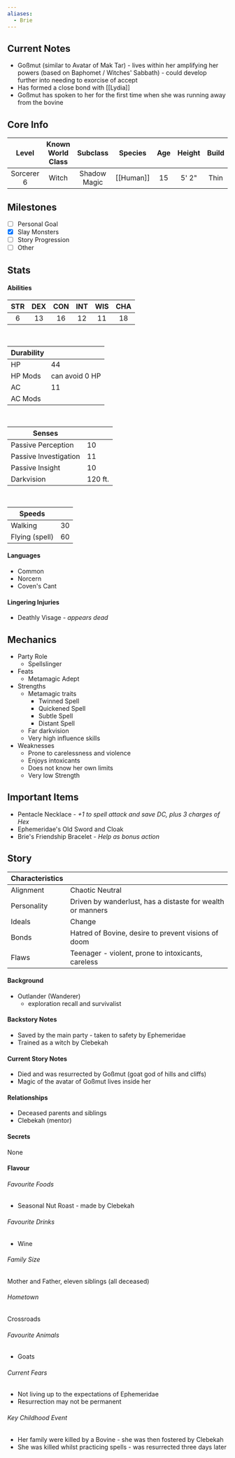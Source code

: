 ```yaml
---
aliases:
  - Brie
---
```

## Current Notes
- Goßmut (similar to Avatar of Mak Tar) - lives within her amplifying her powers (based on Baphomet / Witches' Sabbath) - could develop further into needing to exorcise of accept
- Has formed a close bond with [[Lydia]]
- Goßmut has spoken to her for the first time when she was running away from the bovine
## Core Info
| Level | Known World Class | Subclass | Species | Age | Height | Build |
|:---:|:---:|:---:|:---:|:---:|:---:|:---:|
| Sorcerer 6 | Witch | Shadow Magic | [[Human]] | 15 | 5' 2" | Thin |
## Milestones
- [ ] Personal Goal
- [x] Slay Monsters
- [ ] Story Progression
- [ ] Other
## Stats
#### Abilities
| STR | DEX | CON | INT | WIS | CHA |
|:---:|:---:|:---:|:---:|:---:|:---:|
| 6 | 13 | 16 | 12 | 11 | 18 |

<br>

| Durability | |
|---|---|
| HP | 44 |
| HP Mods | can avoid 0 HP |
| AC | 11 |
| AC Mods |  |

<br>

| Senses | |
|---|---|
| Passive Perception | 10 |
| Passive Investigation | 11 |
| Passive Insight | 10 |
| Darkvision | 120 ft. |

<br>

| Speeds | |
|---|---|
| Walking | 30 |
| Flying (spell) | 60 |
#### Languages
- Common
- Norcern
- Coven's Cant
#### Lingering Injuries
- Deathly Visage - *appears dead*
## Mechanics
- Party Role
	- Spellslinger
- Feats
	- Metamagic Adept
- Strengths
	- Metamagic traits
		- Twinned Spell
		- Quickened Spell
		- Subtle Spell
		- Distant Spell
	- Far darkvision
	- Very high influence skills
- Weaknesses
	- Prone to carelessness and violence
	- Enjoys intoxicants
	- Does not know her own limits
	- Very low Strength
## Important Items
- Pentacle Necklace - *+1 to spell attack and save DC, plus 3 charges of Hex*
- Ephemeridae's Old Sword and Cloak
- Brie's Friendship Bracelet - *Help as bonus action*
## Story
| Characteristics | |
|---|---|
| Alignment | Chaotic Neutral |
| Personality | Driven by wanderlust, has a distaste for wealth or manners |
| Ideals | Change |
| Bonds | Hatred of Bovine, desire to prevent visions of doom |
| Flaws | Teenager - violent, prone to intoxicants, careless |
#### Background
- Outlander (Wanderer)
	- exploration recall and survivalist
#### Backstory Notes
- Saved by the main party - taken to safety by Ephemeridae
- Trained as a witch by Clebekah
#### Current Story Notes
- Died and was resurrected by Goßmut (goat god of hills and cliffs)
- Magic of the avatar of Goßmut lives inside her
#### Relationships
- Deceased parents and siblings
- Clebekah (mentor)
#### Secrets
None
#### Flavour
###### Favourite Foods
- Seasonal Nut Roast - made by Clebekah
###### Favourite Drinks
- Wine
###### Family Size
Mother and Father, eleven siblings (all deceased)
###### Hometown
Crossroads
###### Favourite Animals
- Goats
###### Current Fears
- Not living up to the expectations of Ephemeridae
- Resurrection may not be permanent
###### Key Childhood Event
- Her family were killed by a Bovine - she was then fostered by Clebekah
- She was killed whilst practicing spells - was resurrected three days later
